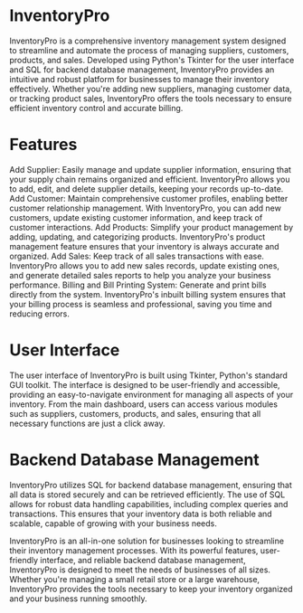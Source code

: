 # InventoryPro
InventoryPro is a comprehensive inventory management system designed to streamline and automate the process of managing suppliers, customers, products, and sales. Developed using Python's Tkinter for the user interface and SQL for backend database management, InventoryPro provides an intuitive and robust platform for businesses to manage their inventory effectively. Whether you're adding new suppliers, managing customer data, or tracking product sales, InventoryPro offers the tools necessary to ensure efficient inventory control and accurate billing.

# Features
Add Supplier: Easily manage and update supplier information, ensuring that your supply chain remains organized and efficient. InventoryPro allows you to add, edit, and delete supplier details, keeping your records up-to-date.
Add Customer: Maintain comprehensive customer profiles, enabling better customer relationship management. With InventoryPro, you can add new customers, update existing customer information, and keep track of customer interactions.
Add Products: Simplify your product management by adding, updating, and categorizing products. InventoryPro's product management feature ensures that your inventory is always accurate and organized.
Add Sales: Keep track of all sales transactions with ease. InventoryPro allows you to add new sales records, update existing ones, and generate detailed sales reports to help you analyze your business performance.
Billing and Bill Printing System: Generate and print bills directly from the system. InventoryPro's inbuilt billing system ensures that your billing process is seamless and professional, saving you time and reducing errors.

# User Interface
The user interface of InventoryPro is built using Tkinter, Python's standard GUI toolkit. The interface is designed to be user-friendly and accessible, providing an easy-to-navigate environment for managing all aspects of your inventory. From the main dashboard, users can access various modules such as suppliers, customers, products, and sales, ensuring that all necessary functions are just a click away.

# Backend Database Management
InventoryPro utilizes SQL for backend database management, ensuring that all data is stored securely and can be retrieved efficiently. The use of SQL allows for robust data handling capabilities, including complex queries and transactions. This ensures that your inventory data is both reliable and scalable, capable of growing with your business needs.

InventoryPro is an all-in-one solution for businesses looking to streamline their inventory management processes. With its powerful features, user-friendly interface, and reliable backend database management, InventoryPro is designed to meet the needs of businesses of all sizes. Whether you're managing a small retail store or a large warehouse, InventoryPro provides the tools necessary to keep your inventory organized and your business running smoothly.
